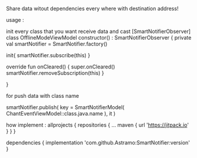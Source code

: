 Share data witout dependencies every where with destination address!

usage : 

init every class that you want receive data and cast [SmartNotifierObserver]
class OfflineModeViewModel constructor() : SmartNotifierObserver {
private val smartNotifier = SmartNotifier.factory()

init{
  smartNotifier.subscribe(this)
}

 override fun onCleared() {
        super.onCleared()
        smartNotifier.removeSubscription(this)
    }



}


for push data with class name

smartNotifier.publish(
                    key = SmartNotifierModel(
                        ChantEventViewModel::class.java.name
                    ), it
                )



how implement :
allprojects {
		repositories {
			...
			maven { url 'https://jitpack.io' }
		}
	}
  
  dependencies {
	        implementation 'com.github.Astramo:SmartNotifier:version'
	}
